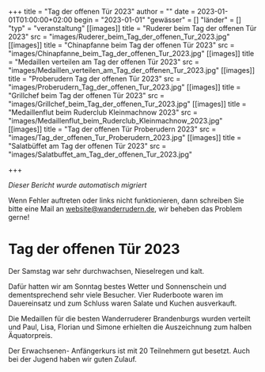 +++
title = "Tag der offenen Tür 2023"
author = ""
date = 2023-01-01T01:00:00+02:00
begin = "2023-01-01"
"gewässer" = []
"länder" = []
"typ" = "veranstaltung"
[[images]]
title = "Ruderer beim Tag der offenen Tür 2023"
src = "images/Ruderer_beim_Tag_der_offenen_Tur_2023.jpg"
[[images]]
title = "Chinapfanne beim Tag der offenen Tür 2023"
src = "images/Chinapfanne_beim_Tag_der_offenen_Tur_2023.jpg"
[[images]]
title = "Medaillen verteilen am Tag der offenen Tür 2023"
src = "images/Medaillen_verteilen_am_Tag_der_offenen_Tur_2023.jpg"
[[images]]
title = "Proberudern Tag der offenen Tür 2023"
src = "images/Proberudern_Tag_der_offenen_Tur_2023.jpg"
[[images]]
title = "Grillchef beim Tag der offenen Tür 2023"
src = "images/Grillchef_beim_Tag_der_offenen_Tur_2023.jpg"
[[images]]
title = "Medaillenflut beim Ruderclub Kleinmachnow 2023"
src = "images/Medaillenflut_beim_Ruderclub_Kleinmachnow_2023.jpg"
[[images]]
title = "Tag der offenen Tür Proberudern 2023"
src = "images/Tag_der_offenen_Tur_Proberudern_2023.jpg"
[[images]]
title = "Salatbüffet am Tag der offenen Tür 2023"
src = "images/Salatbuffet_am_Tag_der_offenen_Tur_2023.jpg"

+++


*Dieser Bericht wurde automatisch migriert*

Wenn Fehler auftreten oder links nicht funktionieren, dann schreiben Sie bitte eine Mail an website@wanderrudern.de, wir beheben das Problem gerne!



# Tag der offenen Tür 2023


Der Samstag war sehr durchwachsen, Nieselregen und kalt.

Dafür hatten wir am Sonntag bestes Wetter und Sonnenschein und dementsprechend sehr viele Besucher. Vier Ruderboote waren im Dauereinsatz und zum Schluss waren Salate und Kuchen ausverkauft.

Die Medaillen für die besten Wanderruderer Brandenburgs wurden verteilt und Paul, Lisa, Florian und Simone erhielten die Auszeichnung zum halben Äquatorpreis.

Der Erwachsenen- Anfängerkurs ist mit 20 Teilnehmern gut besetzt. Auch bei der Jugend haben wir guten Zulauf.